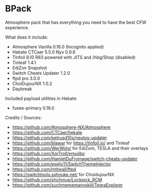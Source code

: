 # BPack

Atmosphere pack that has everything you need to have the best CFW experience.

What does it include:

* Atmosphere Vanilla 0.16.0 (Incognito applied)
* Hekate CTCaer 5.5.0 Nyx 0.9.6
* Tinfoil 8.10 R83 powered with JITS and /hbg/Shop (disabled)
* Tinleaf 1.4.1
* EdiZon Snapshot
* Switch Cheats Updater 1.2.0
* ftpd pro 3.0.0
* ChoiDujourNX 1.0.2
* Daybreak

Included payload utilities in Hekate:

* fusee-primary 0.16.0

Credits / Sources:
* https://github.com/Atmosphere-NX/Atmosphere
* https://github.com/CTCaer/hekate
* https://github.com/petrusd10s/neutos-updater
* https://github.com/blawar for https://tinfoil.io/ and Tinleaf
* https://github.com/WerWolv/ for EdiZom, TESLA and their overlays
* https://github.com/XorTroll/emuiibo
* https://github.com/HamletDuFromage/switch-cheats-updater
* https://github.com/exelix11/SwitchThemeInjector
* https://github.com/mtheall/ftpd
* https://switchtools.sshnuke.net/ for ChoidujourNX
* https://github.com/shchmue/Lockpick_RCM
* https://github.com/suchmememanyskill/TegraExplorer
